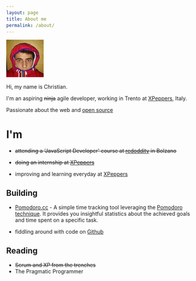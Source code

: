 ```yaml
---
layout: page
title: About me
permalink: /about/
---
```


<img class="me" src="/img/me.jpg" alt="Christian Fei"/>

Hi, my name is Christian.

I'm an aspiring <del>ninja</del> agile developer, working in Trento at [XPeppers](http://xpeppers.com/), Italy.

Passionate about the web and [open source](https://github.com/christian-fei)


# I'm

- <del>attending a 'JavaScript Developer' course at <a href="http://www.redoddity.it/courses/fse-javascript-developer/" class="imp" target="_blank">redoddity</a> in Bolzano</del>

- <del>doing an internship at <a href="http://xpeppers.com">XPeppers</a></del>

- improving and learning everyday at [XPeppers](http://xpeppers.com)



## Building

- [Pomodoro.cc](https://pomodoro.cc) - A simple time tracking tool leveraging the [Pomodoro technique](http://pomodorotechnique.com/). It provides you insightful statistics about the achieved goals and time spent on a specific task.

- fiddling around with code on [Github](https://github.com/christian-fei)


## Reading

- <del>Scrum and XP from the trenches</del>
- The Pragmatic Programmer

